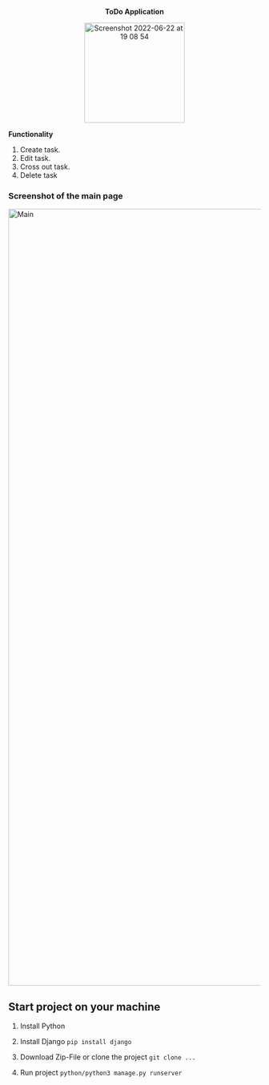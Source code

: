 <p align="center"><strong>ToDo Application</strong></p>
 <p align="center">
  <img width="200" alt="Screenshot 2022-06-22 at 19 08 54" src="https://user-images.githubusercontent.com/88438873/175084734-93262612-7bba-4eee-8d77-c6d5e8d210c1.jpeg">
  
</p>

**Functionality**
1. Create task.
2. Edit task.
3. Cross out task.
4. Delete task

<p align="center"><h3>Screenshot of the main page</h3></p>
<img width="1552" alt="Main" src="https://user-images.githubusercontent.com/88438873/175081864-bda8ff2f-8e7b-4cc6-aff9-61e56ffe09a7.png">

<h2>Start project on your machine</h2>

1. Install Python

2. Install Django
 ```pip install django```

3. Download Zip-File or clone the project
```git clone ...```

4. Run project
```python/python3 manage.py runserver```

